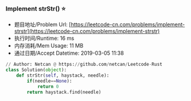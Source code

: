 
### Implement strStr() :star:
- 题目地址/Problem Url: [https://leetcode-cn.com/problems/implement-strstr](https://leetcode-cn.com/problems/implement-strstr)
- 执行时间/Runtime: 16 ms 
- 内存消耗/Mem Usage: 11 MB
- 通过日期/Accept Datetime: 2019-03-05 11:38
```python
// Author: Netcan @ https://github.com/netcan/Leetcode-Rust
class Solution(object):
    def strStr(self, haystack, needle):
        if(needle==None):
            return 0
        return haystack.find(needle)

```

